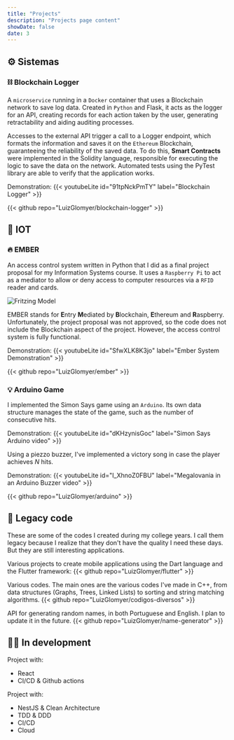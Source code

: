 ```yaml
---
title: "Projects"
description: "Projects page content"
showDate: false
date: 3
---
```


## ⚙️ Sistemas
### ⛓️ Blockchain Logger
A `microservice` running in a `Docker` container that uses a Blockchain network to save log data. Created in `Python` and Flask, it acts as the logger for an API, creating records for each action taken by the user, generating retractability and aiding auditing processes.

Accesses to the external API trigger a call to a Logger endpoint, which formats the information and saves it on the `Ethereum` Blockchain, guaranteeing the reliability of the saved data. To do this, **Smart Contracts** were implemented in the Solidity language, responsible for executing the logic to save the data on the network. Automated tests using the PyTest library are able to verify that the application works.

Demonstration:
{{< youtubeLite id="91tpNckPmTY" label="Blockchain Logger" >}}

{{< github repo="LuizGlomyer/blockchain-logger" >}}


## 📡 IOT
### 🔥 EMBER
An access control system written in Python that I did as a final project proposal for my Information Systems course. It uses a `Raspberry Pi` to act as a mediator to allow or deny access to computer resources via a `RFID` reader and cards.

![Fritzing Model](https://camo.githubusercontent.com/af434c2cd5fc29b530ddf1583b4a0ce04dec832a70d63af04dd8c2f69a821fb9/68747470733a2f2f66696c65732e636174626f782e6d6f652f6879713233722e706e67)

EMBER stands for **E**ntry **M**ediated by **B**lockchain, **E**thereum and **R**aspberry. Unfortunately, the project proposal was not approved, so the code does not include the Blockchain aspect of the project. However, the access control system is fully functional.

Demonstration:
{{< youtubeLite id="SfwXLK8K3jo" label="Ember System Demonstration" >}}

{{< github repo="LuizGlomyer/ember" >}}


### 💡 Arduino Game
I implemented the Simon Says game using an `Arduino`. Its own data structure manages the state of the game, such as the number of consecutive hits.

Demonstration:
{{< youtubeLite id="dKHzynisGoc" label="Simon Says Arduino video" >}}

Using a piezzo buzzer, I've implemented a victory song in case the player achieves *N* hits.

Demonstration:
{{< youtubeLite id="I_XhnoZ0FBU" label="Megalovania in an Arduino Buzzer video" >}}

{{< github repo="LuizGlomyer/arduino" >}}


## 📜 Legacy code
These are some of the codes I created during my college years. I call them legacy because I realize that they don't have the quality I need these days. But they are still interesting applications.

Various projects to create mobile applications using the Dart language and the Flutter framework:
{{< github repo="LuizGlomyer/flutter" >}}

Various codes. The main ones are the various codes I've made in C++, from data structures (Graphs, Trees, Linked Lists) to sorting and string matching algorithms.
{{< github repo="LuizGlomyer/codigos-diversos" >}}

API for generating random names, in both Portuguese and English. I plan to update it in the future.
{{< github repo="LuizGlomyer/name-generator" >}}

## 👨‍💻 In development

Project with:
- React
- CI/CD & Github actions

Project with:
- NestJS & Clean Architecture
- TDD & DDD
- CI/CD
- Cloud
